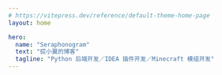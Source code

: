 ```yaml
---
# https://vitepress.dev/reference/default-theme-home-page
layout: home

hero:
  name: "Seraphonogram"
  text: "砹小翼的博客"
  tagline: "Python 后端开发／IDEA 插件开发／Minecraft 模组开发"
---
```


